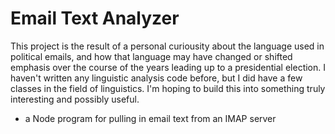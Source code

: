 # Email Text Analyzer 

This project is the result of a personal curiousity about the language used in political emails, and how that language may have changed or shifted emphasis over the course of the years leading up to a presidential election. I haven't written any linguistic analysis code before, but I did have a few classes in the field of linguistics. I'm hoping to build this into something truly interesting and possibly useful.

- a Node program for pulling in email text from an IMAP server
